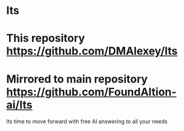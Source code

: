 # Its
#
# This repository https://github.com/DMAlexey/Its
# Mirrored to main repository https://github.com/FoundAItion-ai/Its

Its time to move forward with free AI answering to all your needs

